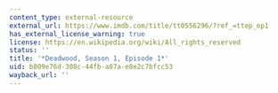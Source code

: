 ```yaml
---
content_type: external-resource
external_url: https://www.imdb.com/title/tt0556296/?ref_=ttep_ep1
has_external_license_warning: true
license: https://en.wikipedia.org/wiki/All_rights_reserved
status: ''
title: '*Deadwood, Season 1, Episode 1*'
uid: b809e76d-308c-44fb-a07a-e8e2c7bfcc53
wayback_url: ''
---
```

